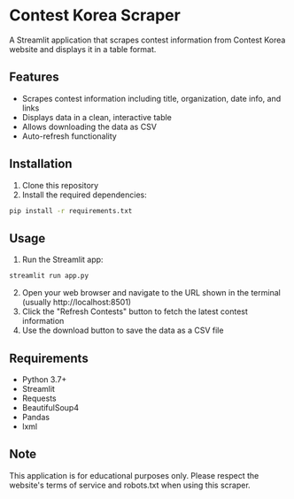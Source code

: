 # Contest Korea Scraper

A Streamlit application that scrapes contest information from Contest Korea website and displays it in a table format.

## Features

- Scrapes contest information including title, organization, date info, and links
- Displays data in a clean, interactive table
- Allows downloading the data as CSV
- Auto-refresh functionality

## Installation

1. Clone this repository
2. Install the required dependencies:
```bash
pip install -r requirements.txt
```

## Usage

1. Run the Streamlit app:
```bash
streamlit run app.py
```

2. Open your web browser and navigate to the URL shown in the terminal (usually http://localhost:8501)
3. Click the "Refresh Contests" button to fetch the latest contest information
4. Use the download button to save the data as a CSV file

## Requirements

- Python 3.7+
- Streamlit
- Requests
- BeautifulSoup4
- Pandas
- lxml

## Note

This application is for educational purposes only. Please respect the website's terms of service and robots.txt when using this scraper. 